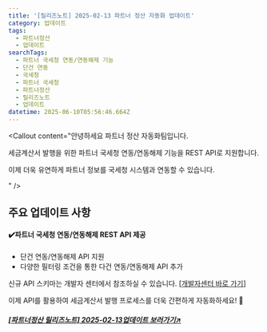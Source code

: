 ```yaml
---
title: '[릴리즈노트] 2025-02-13 파트너 정산 자동화 업데이트'
category: 업데이트
tags:
  - 파트너정산
  - 업데이트
searchTags:
  - 파트너 국세청 연동/연동해제 기능
  - 단건 연동
  - 국세청
  - 파트너 국세청
  - 파트너정산
  - 릴리즈노트
  - 업데이트
datetime: 2025-06-10T05:56:46.664Z
---
```


<Callout title="2025년 2월 13일 파트너 정산 자동화 업데이트 소식을 안내드립니다." />



<Callout content="안녕하세요 파트너 정산 자동화팀입니다.

세금계산서 발행을 위한 파트너 국세청 연동/연동해제 기능을 REST API로 지원합니다.

이제 더욱 유연하게 파트너 정보를 국세청 시스템과 연동할 수 있습니다.

" />

## **주요 업데이트 사항**

#### **✔️파트너 국세청 연동/연동해제 REST API 제공**

- 단건 연동/연동해제 API 지원
- 다양한 필터링 조건을 통한 다건 연동/연동해제 API 추가

신규 API 스키마는 개발자 센터에서 참조하실 수 있습니다. \[[개발자센터 바로 가기](https://developers.portone.io/api/rest-v2/platform.partner?v=v2#post%20%2Fplatform%2Fpartners%2Fmember-company-connect%2F%7Bid%7D)]

이제 API를 활용하여 세금계산서 발행 프로세스를 더욱 간편하게 자동화하세요! 🚀



##### [\[파트너정산 릴리즈노트\] 2025-02-13업데이트 보러가기↗](https://developers.portone.io/release-notes/platform/2025-02-13)
